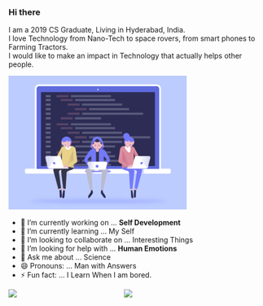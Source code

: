 ### Hi there  

I am a 2019 CS Graduate, Living in Hyderabad, India.  
I love Technology from Nano-Tech to space rovers, from smart phones to Farming Tractors.  
I would like to make an impact in Technology that actually helps other people.  

<img src="./img/Coding.gif" width="350px">

- 🔭 I’m currently working on ... **Self Development**
- 🌱 I’m currently learning ... My Self
- 👯 I’m looking to collaborate on ... Interesting Things
- 🤔 I’m looking for help with ... **Human Emotions**
- 💬 Ask me about ... Science
- 😄 Pronouns: ... Man with Answers
- ⚡ Fun fact: ... I Learn When I am bored.

<div style="display:flex;padding:0;margin:0;">
    <img src="https://github-readme-stats.vercel.app/api/top-langs/?username=Professor-Paradox&layout=compact&theme=dark" style="width:45%" />
    <img src="https://github-readme-stats.vercel.app/api?username=Professor-Paradox&show_icons=true&theme=dark" style="width:55%"/>
</div>

<!-- Used to add each repo as a link or image
[![ReadMe Card](https://github-readme-stats.vercel.app/api/pin/?username=Professor-Paradox&repo=LearningProgramming&show_owner=true&theme=dark)](https://github.com/Professor-Paradox/LearningProgramming)
![Top Languages](https://github-readme-stats.vercel.app/api/top-langs/?username=Professor-Paradox&layout=compact&theme=dark)
same as below img tag
![Github Stats](https://github-readme-stats.vercel.app/api?username=Professor-Paradox&show_icons=true&theme=dark)
-->
